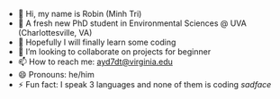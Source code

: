 - 👋 Hi, my name is Robin (Minh Tri)
- 👀 A fresh new PhD student in Environmental Sciences @ UVA (Charlottesville, VA)
- 🌱 Hopefully I will finally learn some coding
- 💞️ I’m looking to collaborate on projects for beginner
- 📫 How to reach me: ayd7dt@virginia.edu
- 😄 Pronouns: he/him
- ⚡ Fun fact: I speak 3 languages and none of them is coding *sadface*



